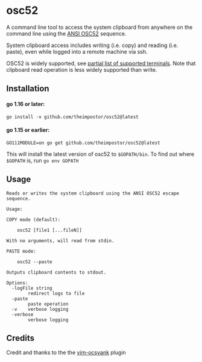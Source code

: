 # osc52
A command line tool to access the system clipboard from anywhere on the command line using the [ANSI OSC52](https://invisible-island.net/xterm/ctlseqs/ctlseqs.html#h3-Operating-System-Commands) sequence.

System clipboard access includes writing (i.e. copy) and reading (i.e. paste), even while logged into a remote machine via ssh.

OSC52 is widely supported, see [partial list of supported terminals](https://github.com/ojroques/vim-oscyank/blob/main/README.md#vim-oscyank). Note that clipboard read operation is less widely supported than write.

## Installation

#### go 1.16 or later:

```
go install -v github.com/theimpostor/osc52@latest
```

#### go 1.15 or earlier:
```
GO111MODULE=on go get github.com/theimpostor/osc52@latest
```

This will install the latest version of osc52 to `$GOPATH/bin`. To find out where `$GOPATH` is, run `go env GOPATH`

## Usage
```
Reads or writes the system clipboard using the ANSI OSC52 escape sequence.

Usage:

COPY mode (default):

    osc52 [file1 [...fileN]]

With no arguments, will read from stdin.

PASTE mode:

    osc52 --paste

Outputs clipboard contents to stdout.

Options:
  -logFile string
    	redirect logs to file
  -paste
    	paste operation
  -v	verbose logging
  -verbose
    	verbose logging
```

## Credits
Credit and thanks to the the [vim-ocsyank](https://github.com/ojroques/vim-oscyank) plugin
